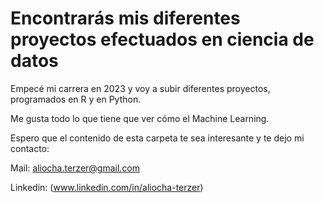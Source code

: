 # Encontrarás mis diferentes proyectos efectuados en ciencia de datos
Empecé mi carrera en 2023 y voy a subir diferentes proyectos, programados en R y en Python.

Me gusta todo lo que tiene que ver cómo el Machine Learning.


Espero que el contenido de esta carpeta te sea interesante y te dejo mi contacto:

Mail: aliocha.terzer@gmail.com

Linkedin: (www.linkedin.com/in/aliocha-terzer)

